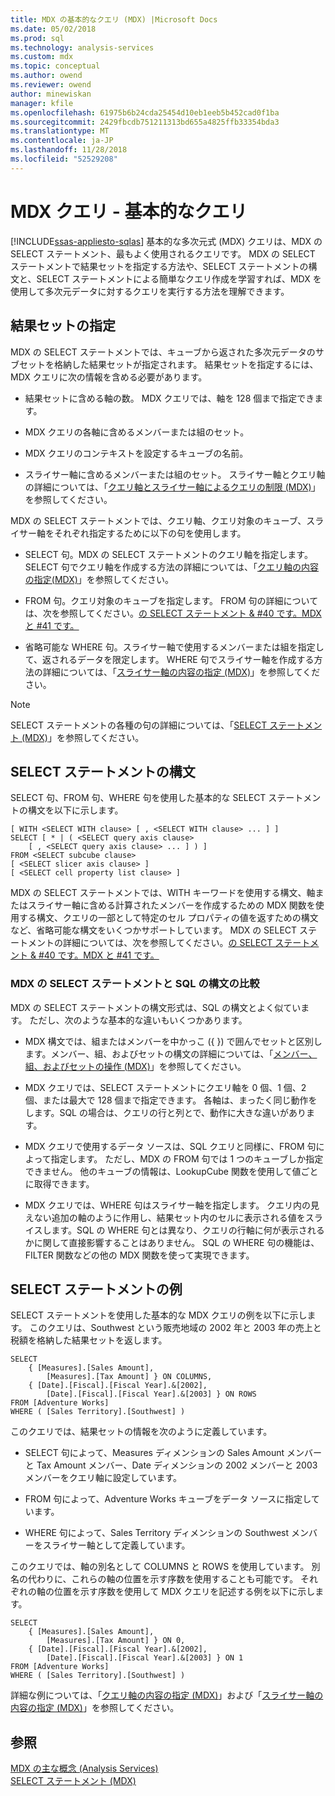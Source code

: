 ```yaml
---
title: MDX の基本的なクエリ (MDX) |Microsoft Docs
ms.date: 05/02/2018
ms.prod: sql
ms.technology: analysis-services
ms.custom: mdx
ms.topic: conceptual
ms.author: owend
ms.reviewer: owend
author: minewiskan
manager: kfile
ms.openlocfilehash: 61975b6b24cda25454d10eb1eeb5b452cad0f1ba
ms.sourcegitcommit: 2429fbcdb751211313bd655a4825ffb33354bda3
ms.translationtype: MT
ms.contentlocale: ja-JP
ms.lasthandoff: 11/28/2018
ms.locfileid: "52529208"
---
```

# <a name="mdx-query---the-basic-query"></a>MDX クエリ - 基本的なクエリ
[!INCLUDE[ssas-appliesto-sqlas](../../../includes/ssas-appliesto-sqlas.md)]
  基本的な多次元式 (MDX) クエリは、MDX の SELECT ステートメント、最もよく使用されるクエリです。 MDX の SELECT ステートメントで結果セットを指定する方法や、SELECT ステートメントの構文と、SELECT ステートメントによる簡単なクエリ作成を学習すれば、MDX を使用して多次元データに対するクエリを実行する方法を理解できます。  
  
## <a name="specifying-a-result-set"></a>結果セットの指定  
 MDX の SELECT ステートメントでは、キューブから返された多次元データのサブセットを格納した結果セットが指定されます。 結果セットを指定するには、MDX クエリに次の情報を含める必要があります。  
  
-   結果セットに含める軸の数。 MDX クエリでは、軸を 128 個まで指定できます。  
  
-   MDX クエリの各軸に含めるメンバーまたは組のセット。  
  
-   MDX クエリのコンテキストを設定するキューブの名前。  
  
-   スライサー軸に含めるメンバーまたは組のセット。 スライサー軸とクエリ軸の詳細については、「[クエリ軸とスライサー軸によるクエリの制限 (MDX)](../../../analysis-services/multidimensional-models/mdx/mdx-query-and-slicer-axes-restricting-the-query.md)」を参照してください。  
  
 MDX の SELECT ステートメントでは、クエリ軸、クエリ対象のキューブ、スライサー軸をそれぞれ指定するために以下の句を使用します。  
  
-   SELECT 句。MDX の SELECT ステートメントのクエリ軸を指定します。 SELECT 句でクエリ軸を作成する方法の詳細については、「[クエリ軸の内容の指定(MDX)](../../../analysis-services/multidimensional-models/mdx/mdx-query-and-slicer-axes-specify-the-contents-of-a-query-axis.md)」を参照してください。  
  
-   FROM 句。クエリ対象のキューブを指定します。 FROM 句の詳細については、次を参照してください。[の SELECT ステートメント & #40 です。MDX と #41 です。](../../../mdx/mdx-data-manipulation-select.md)  
  
-   省略可能な WHERE 句。スライサー軸で使用するメンバーまたは組を指定して、返されるデータを限定します。 WHERE 句でスライサー軸を作成する方法の詳細については、「[スライサー軸の内容の指定 (MDX)](../../../analysis-services/multidimensional-models/mdx/mdx-query-and-slicer-axes-specify-the-contents-of-a-slicer-axis.md)」を参照してください。  
  
> [!NOTE]  
>  SELECT ステートメントの各種の句の詳細については、「[SELECT ステートメント (MDX)](../../../mdx/mdx-data-manipulation-select.md)」を参照してください。  
  
## <a name="select-statement-syntax"></a>SELECT ステートメントの構文  
 SELECT 句、FROM 句、WHERE 句を使用した基本的な SELECT ステートメントの構文を以下に示します。  
  
```  
[ WITH <SELECT WITH clause> [ , <SELECT WITH clause> ... ] ]   
SELECT [ * | ( <SELECT query axis clause>   
    [ , <SELECT query axis clause> ... ] ) ]  
FROM <SELECT subcube clause>   
[ <SELECT slicer axis clause> ]  
[ <SELECT cell property list clause> ]  
```  
  
 MDX の SELECT ステートメントでは、WITH キーワードを使用する構文、軸またはスライサー軸に含める計算されたメンバーを作成するための MDX 関数を使用する構文、クエリの一部として特定のセル プロパティの値を返すための構文など、省略可能な構文をいくつかサポートしています。 MDX の SELECT ステートメントの詳細については、次を参照してください。[の SELECT ステートメント & #40 です。MDX と #41 です。](../../../mdx/mdx-data-manipulation-select.md)  
  
### <a name="comparing-the-syntax-of-the-mdx-select-statement-to-sql"></a>MDX の SELECT ステートメントと SQL の構文の比較  
 MDX の SELECT ステートメントの構文形式は、SQL の構文とよく似ています。 ただし、次のような基本的な違いもいくつかあります。  
  
-   MDX 構文では、組またはメンバーを中かっこ ({ }) で囲んでセットと区別します。メンバー、組、およびセットの構文の詳細については、「[メンバー、組、およびセットの操作 (MDX)](../../../analysis-services/multidimensional-models/mdx/working-with-members-tuples-and-sets-mdx.md)」を参照してください。  
  
-   MDX クエリでは、SELECT ステートメントにクエリ軸を 0 個、1 個、2 個、または最大で 128 個まで指定できます。 各軸は、まったく同じ動作をします。SQL の場合は、クエリの行と列とで、動作に大きな違いがあります。  
  
-   MDX クエリで使用するデータ ソースは、SQL クエリと同様に、FROM 句によって指定します。 ただし、MDX の FROM 句では 1 つのキューブしか指定できません。 他のキューブの情報は、LookupCube 関数を使用して値ごとに取得できます。  
  
-   MDX クエリでは、WHERE 句はスライサー軸を指定します。 クエリ内の見えない追加の軸のように作用し、結果セット内のセルに表示される値をスライスします。SQL の WHERE 句とは異なり、クエリの行軸に何が表示されるかに関して直接影響することはありません。 SQL の WHERE 句の機能は、FILTER 関数などの他の MDX 関数を使って実現できます。  
  
## <a name="select-statement-example"></a>SELECT ステートメントの例  
 SELECT ステートメントを使用した基本的な MDX クエリの例を以下に示します。 このクエリは、Southwest という販売地域の 2002 年と 2003 年の売上と税額を格納した結果セットを返します。  
  
```  
SELECT  
    { [Measures].[Sales Amount],   
        [Measures].[Tax Amount] } ON COLUMNS,  
    { [Date].[Fiscal].[Fiscal Year].&[2002],   
        [Date].[Fiscal].[Fiscal Year].&[2003] } ON ROWS  
FROM [Adventure Works]  
WHERE ( [Sales Territory].[Southwest] )  
```  
  
 このクエリでは、結果セットの情報を次のように定義しています。  
  
-   SELECT 句によって、Measures ディメンションの Sales Amount メンバーと Tax Amount メンバー、Date ディメンションの 2002 メンバーと 2003 メンバーをクエリ軸に設定しています。  
  
-   FROM 句によって、Adventure Works キューブをデータ ソースに指定しています。  
  
-   WHERE 句によって、Sales Territory ディメンションの Southwest メンバーをスライサー軸として定義しています。  
  
 このクエリでは、軸の別名として COLUMNS と ROWS を使用しています。 別名の代わりに、これらの軸の位置を示す序数を使用することも可能です。 それぞれの軸の位置を示す序数を使用して MDX クエリを記述する例を以下に示します。  
  
```  
SELECT  
    { [Measures].[Sales Amount],   
        [Measures].[Tax Amount] } ON 0,  
    { [Date].[Fiscal].[Fiscal Year].&[2002],   
        [Date].[Fiscal].[Fiscal Year].&[2003] } ON 1  
FROM [Adventure Works]  
WHERE ( [Sales Territory].[Southwest] )  
```  
  
 詳細な例については、「[クエリ軸の内容の指定 (MDX)](../../../analysis-services/multidimensional-models/mdx/mdx-query-and-slicer-axes-specify-the-contents-of-a-query-axis.md)」および「[スライサー軸の内容の指定 (MDX)](../../../analysis-services/multidimensional-models/mdx/mdx-query-and-slicer-axes-specify-the-contents-of-a-slicer-axis.md)」を参照してください。  
  
## <a name="see-also"></a>参照  
 [MDX の主な概念 (Analysis Services)](../../../analysis-services/multidimensional-models/mdx/key-concepts-in-mdx-analysis-services.md)   
 [SELECT ステートメント (MDX)](../../../mdx/mdx-data-manipulation-select.md)  
  
  
